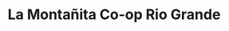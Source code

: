 ---
title: "La Montañita Co-op Rio Grande"
url: /albuquerque/la-montanita-co-op-rio-grande/
shop: Supermarkt
---